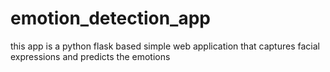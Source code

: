 # emotion_detection_app
 this app is a python flask based simple web application that captures facial expressions and predicts the emotions
